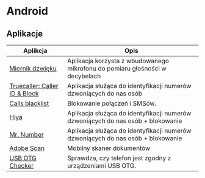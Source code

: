 # Android 

## Aplikacje

| Aplikcja | Opis |
| - | - |
| [Miernik dźwięku](https://play.google.com/store/apps/details?id=com.splendapps.decibel&hl=pl&gl=US) |  Aplikacja korzysta z wbudowanego mikrofonu do pomiaru głośności w decybelach |
| [Truecaller: Caller ID & Block](https://play.google.com/store/apps/details?id=com.truecaller&hl=pl&gl=US) |  Aplikacja służąca do identyfikacji numerów dzwoniących do nas osób |
| [Calls blacklist](https://play.google.com/store/apps/details?id=com.vladlee.easyblacklist&hl=pl&gl=US) |  Blokowanie połączeń i SMSów. |
| [Hiya](https://play.google.com/store/apps/details?id=com.webascender.callerid&hl=pl&gl=US) | Aplikacja służąca do identyfikacji numerów dzwoniących do nas osób + blokowanie |
| [Mr. Number](https://play.google.com/store/apps/details?id=com.mrnumber.blocker&hl=pl&gl=US) | Aplikacja służąca do identyfikacji numerów dzwoniących do nas osób + blokowanie |
| [Adobe Scan](https://play.google.com/store/apps/details?id=com.adobe.scan.android&hl=pl&gl=US) | Mobilny skaner dokumentów |
| [USB OTG Checker](https://play.google.com/store/apps/details?id=com.faitaujapon.otg&hl=pl&gl=US) |  Sprawdza, czy telefon jest zgodny z urządzeniami USB OTG. |
